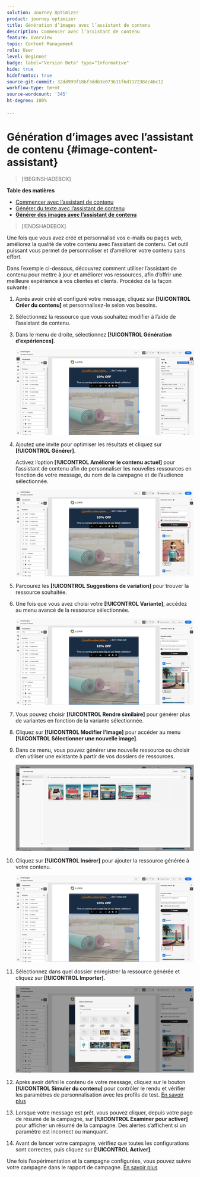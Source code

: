 ```yaml
---
solution: Journey Optimizer
product: journey optimizer
title: Génération d’images avec l’assistant de contenu
description: Commencer avec l’assistant de contenu
feature: Overview
topic: Content Management
role: User
level: Beginner
badge: label="Version Beta" type="Informative"
hide: true
hidefromtoc: true
source-git-commit: 32dd999f18bf3ddb3e073631f6d117238dc46c12
workflow-type: tm+mt
source-wordcount: '345'
ht-degree: 100%

---
```


# Génération d’images avec l’assistant de contenu {#image-content-assistant}

>[!BEGINSHADEBOX]

**Table des matières**

* [Commencer avec l’assistant de contenu](gs-generative.md)
* [Générer du texte avec l’assistant de contenu](generative-content.md)
* **[Générer des images avec l’assistant de contenu](generative-image.md)**

>[!ENDSHADEBOX]



Une fois que vous avez créé et personnalisé vos e-mails ou pages web, améliorez la qualité de votre contenu avec l’assistant de contenu. Cet outil puissant vous permet de personnaliser et d’améliorer votre contenu sans effort.

Dans l’exemple ci-dessous, découvrez comment utiliser l’assistant de contenu pour mettre à jour et améliorer vos ressources, afin d’offrir une meilleure expérience à vos clientes et clients. Procédez de la façon suivante :

1. Après avoir créé et configuré votre message, cliquez sur **[!UICONTROL Créer du contenu]** et personnalisez-le selon vos besoins.

1. Sélectionnez la ressource que vous souhaitez modifier à l’aide de l’assistant de contenu.

1. Dans le menu de droite, sélectionnez **[!UICONTROL Génération d’expériences]**.

   ![](assets/gen-ai-image-1.png)

1. Ajoutez une invite pour optimiser les résultats et cliquez sur **[!UICONTROL Générer]**.

   Activez l’option **[!UICONTROL Améliorer le contenu actuel]** pour l’assistant de contenu afin de personnaliser les nouvelles ressources en fonction de votre message, du nom de la campagne et de l’audience sélectionnée.

   ![](assets/gen-ai-image-2.png)

1. Parcourez les **[!UICONTROL Suggestions de variation]** pour trouver la ressource souhaitée.

1. Une fois que vous avez choisi votre **[!UICONTROL Variante]**, accédez au menu avancé de la ressource sélectionnée.

   ![](assets/gen-ai-image-3.png)

1. Vous pouvez choisir **[!UICONTROL Rendre similaire]** pour générer plus de variantes en fonction de la variante sélectionnée.

1. Cliquez sur **[!UICONTROL Modifier l’image]** pour accéder au menu **[!UICONTROL Sélectionner une nouvelle image]**.

1. Dans ce menu, vous pouvez générer une nouvelle ressource ou choisir d’en utiliser une existante à partir de vos dossiers de ressources.

   ![](assets/gen-ai-image-4.png)

1. Cliquez sur **[!UICONTROL Insérer]** pour ajouter la ressource générée à votre contenu.

   ![](assets/gen-ai-image-5.png)

1. Sélectionnez dans quel dossier enregistrer la ressource générée et cliquez sur **[!UICONTROL Importer]**.

   ![](assets/gen-ai-image-6.png)

1. Après avoir défini le contenu de votre message, cliquez sur le bouton **[!UICONTROL Simuler du contenu]** pour contrôler le rendu et vérifier les paramètres de personnalisation avec les profils de test. [En savoir plus](../email/preview.md)

1. Lorsque votre message est prêt, vous pouvez cliquer, depuis votre page de résumé de la campagne, sur **[!UICONTROL Examiner pour activer]** pour afficher un résumé de la campagne. Des alertes s’affichent si un paramètre est incorrect ou manquant.

1. Avant de lancer votre campagne, vérifiez que toutes les configurations sont correctes, puis cliquez sur **[!UICONTROL Activer]**.

Une fois l’expérimentation et la campagne configurées, vous pouvez suivre votre campagne dans le rapport de campagne. [En savoir plus](../reports/campaign-global-report.md#experimentation-report)